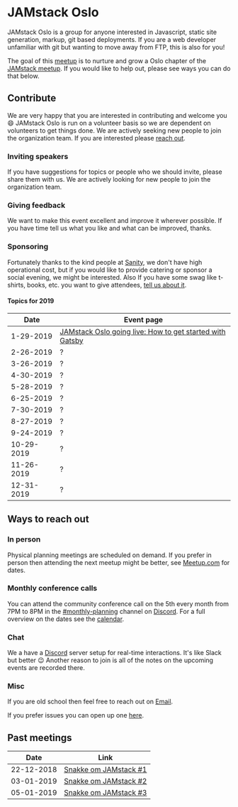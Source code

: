 # JAMstack Oslo

JAMstack Oslo is a group for anyone interested in Javascript, static site
generation, markup, git based deployments. If you are a web developer
unfamiliar with git but wanting to move away from FTP, this is also for you!

The goal of this [meetup][2] is to nurture and grow a Oslo chapter of the
[JAMstack meetup][3]. If you would like to help out, please see ways you can do
that below.

## Contribute

We are very happy that you are interested in contributing and welcome you :smile:
JAMstack Oslo is run on a volunteer basis so we are dependent on volunteers to
get things done. We are actively seeking new people to join the organization
team. If you are interested please [reach out](#ways-to-reach-out).

### Inviting speakers

If you have suggestions for topics or people who we should invite, please share
them with us.  We are actively looking for new people to join the organization
team.  


### Giving feedback

We want to make this event excellent and improve it wherever possible. If you
have time tell us what you like and what can be improved, thanks.

### Sponsoring

Fortunately thanks to the kind people at [Sanity][4], we don't have high
operational cost, but if you would like to provide catering or sponsor a social
evening, we might be interested. Also If you have some swag like t-shirts,
books, etc. you want to give attendees, [tell us about it](#ways-to-reach-out).

#### Topics for 2019

| Date       | Event page                   |
| ---------- | ---------------------------- |
| 1-29-2019  | [JAMstack Oslo going live: How to get started with Gatsby][1-29-2019] |
| 2-26-2019  | ? |
| 3-26-2019  | ? | 
| 4-30-2019  | ? |
| 5-28-2019  | ? |
| 6-25-2019  | ? |
| 7-30-2019  | ? |
| 8-27-2019  | ? |
| 9-24-2019  | ? |
| 10-29-2019 | ? | 
| 11-26-2019 | ? |
| 12-31-2019 | ? |

## Ways to reach out

### In person

Physical planning meetings are scheduled on demand.  If you prefer in person
then attending the next meetup might be better, see [Meetup.com][2] for dates.

### Monthly conference calls

You can attend the community conference call on the 5th every month from 7PM to
8PM in the [#monthly-planning][0] channel on [Discord][0].  For a full overview
on the dates see the [calendar][1].

### Chat

We a have a [Discord][0] server setup for real-time interactions. It's like
Slack but better :wink: Another reason to join is all of the notes on the
upcoming events are recorded there.

### Misc

If you are old school then feel free to reach out on [Email](mailto:alexander@alemayhu.com?subject=JAMstack-Oslo).

If you prefer issues you can open up one [here](https://github.com/JAMstack-Oslo/org-website/issues).

## Past meetings

| Date       | Link                   |
| ---------- | ---------------------- |
| 22-12-2018 | [Snakke om JAMstack #1](meetings/meeting-planning-22-12-2018.md) |
| 03-01-2019 | [Snakke om JAMstack #2](meetings/meeting-planning-03-01-2019.md) |
| 05-01-2019 | [Snakke om JAMstack #3](meetings/meeting-planning-05-01-2019.md) |

[0]: https://discord.gg/rE3pcSw
[1]: https://calendar.google.com/calendar?cid=YWxlbWF5aHUuY29tX2tzaGxxbHFsZjdmYTlnbjZjZWRqY2NsZzRjQGdyb3VwLmNhbGVuZGFyLmdvb2dsZS5jb20
[2]: https://www.meetup.com/JAMstack-Oslo/
[1-29-2019]: https://www.meetup.com/de-DE/JAMstack-Oslo/events/257379094/
[3]: https://jamstack.org
[4]: https://sanity.io
